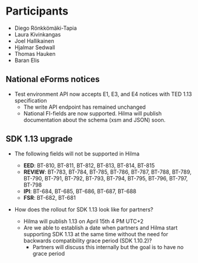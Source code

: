 # Participants
- Diego Rönkkömäki-Tapia
- Laura Kivinkangas
- Joel Hallikainen
- Hjalmar Sedwall
- Thomas Hauken
- Baran Elis

## National eForms notices
- Test environment API now accepts E1, E3, and E4 notices with TED 1.13 specification
  - The write API endpoint has remained unchanged
  - National FI-fields are now supported. Hilma will publish documentation about the schema (xsm and JSON) soon.

## SDK 1.13 upgrade
- The following fields will not be supported in Hilma
    - **EED**: BT-810, BT-811, BT-812, BT-813, BT-814, BT-815
    - **REVIEW**: BT-783, BT-784, BT-785, BT-786, BT-787, BT-788, BT-789, BT-790, BT-791, BT-792, BT-793, BT-794, BT-795, BT-796, BT-797, BT-798
    - **IPI**: BT-684, BT-685, BT-686, BT-687, BT-688
    - **FSR**: BT-682, BT-681
	
	
- How does the rollout for SDK 1.13 look like for partners? 
	- Hilma will publish 1.13 on April 15th 4 PM UTC+2
    - Are we able to establish a date when partners and Hilma start supporting SDK 1.13 at the same time without the need for backwards compatibility grace period (SDK 1.10.2)?
		- Partners will discuss this internally but the goal is to have no grace period
